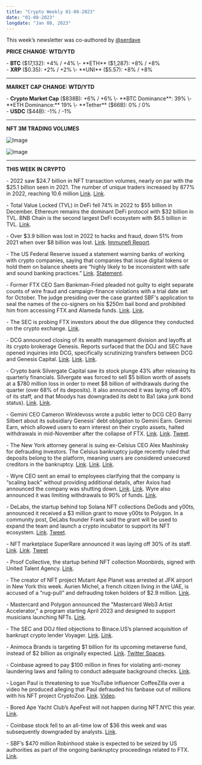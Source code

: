 ```yaml
---
title: "Crypto Weekly 01-08-2023"
date: "01-08-2023"
longdate: "Jan 08, 2023"
---
```


This week’s newsletter was co-authored by [@serdave](http://twitter.com/serdave_eth)

**PRICE CHANGE: WTD/YTD**

\- **BTC** ($17,132): +4% / +4%  
\- **ETH** ($1,287): +8% / +8%  
\- **XRP** ($0.35): +2% / +2%  
\- **UNI** ($5.57): +8% / +8%



---

**MARKET CAP CHANGE: WTD/YTD**

\- **Crypto Market Cap** ($838B): +6% / +6%  
\- **BTC Dominance**: 39%  
\- **ETH Dominance:** 19%  
\- **Tether** ($66B): 0% / 0%  
\- **USDC** ($44B): -1% / -1%



---

**NFT 3M TRADING VOLUMES**

![Image](/images/01-08-2023-1.png)

![Image](/images/01-08-2023-2.png)

---

**THIS WEEK IN CRYPTO**

\- 2022 saw $24.7 billion in NFT transaction volumes, nearly on par with the $25.1 billion seen in 2021. The number of unique traders increased by 877% in 2022, reaching 10.6 million [Link](https://decrypt.co/118438/2022-versus-2021-nft-sales). [Link](https://dappradar.com/blog/dapp-industry-report-2022-dapp-industry-proves-resilient-in-crypto-winter).   
  
\- Total Value Locked (TVL) in DeFi fell 74% in 2022 to $55 billion in December. Ethereum remains the dominant DeFi protocol with $32 billion in TVL. BNB Chain is the second largest DeFi ecosystem with $6.5 billion in TVL. [Link](https://dappradar.com/blog/dapp-industry-report-2022-dapp-industry-proves-resilient-in-crypto-winter).  
  
\- Over $3.9 billion was lost in 2022 to hacks and fraud, down 51% from 2021 when over $8 billion was lost. [Link](https://techcrunch.com/2023/01/05/crypto-losses-in-2022-dropped-51-year-on-year-to-4b/). [Immunefi Report](https://assets.ctfassets.net/t3wqy70tc3bv/1ObYJk9jzWS4ExHICslYep/e2b5cee51268e47ee164c4dffbd78ad4/Immunefi_Crypto_Losses_2022_Report.pdf).  
  
\- The US Federal Reserve issued a statement warning banks of working with crypto companies, saying that companies that issue digital tokens or hold them on balance sheets are “highly likely to be inconsistent with safe and sound banking practices.” [Link](https://www.coindesk.com/policy/2023/01/03/us-federal-reserve-other-agencies-continue-to-warn-banks-about-crypto/). [Statement](https://www.federalreserve.gov/newsevents/pressreleases/files/bcreg20230103a1.pdf).  
  
\- Former FTX CEO Sam Bankman-Fried pleaded not guilty to eight separate counts of wire fraud and campaign-finance violations with a trial date set for October. The judge presiding over the case granted SBF's application to seal the names of the co-signers on his $250m bail bond and prohibited him from accessing FTX and Alameda funds. [Link](https://www.coindesk.com/policy/2023/01/03/sam-bankman-fried-pleads-not-guilty-to-fraud-conspiracy-charges/). [Link](https://decrypt.co/118323/judge-prohibits-sam-bankman-fried-ftx-alameda-funds).  
  
\- The SEC is probing FTX investors about the due diligence they conducted on the crypto exchange. [Link](https://www.reuters.com/technology/us-securities-regulator-probes-ftx-investors-due-diligence-sources-2023-01-05/).  
  
\- DCG announced closing of its wealth management division and layoffs at its crypto brokerage Genesis. Reports surfaced that the DOJ and SEC have opened inquiries into DCG, specifically scrutinizing transfers between DCG and Genesis Capital. [Link](https://decrypt.co/118533/dcg-hq-shut-down-genesis-layoffs). [Link](https://www.reuters.com/business/finance/crypto-lender-genesis-lays-off-30-staff-wsj-2023-01-05/). [Link](https://www.bloomberg.com/news/articles/2023-01-07/crypto-empire-dcg-faces-us-investigation-over-internal-transfers).   
  
\- Crypto bank Silvergate Capital saw its stock plunge 43% after releasing its quarterly financials. Silvergate was forced to sell $5 billion worth of assets at a $780 million loss in order to meet $8 billion of withdrawals during the quarter (over 68% of its deposits). It also announced it was laying off 40% of its staff, and that Moodys has downgraded its debt to Ba1 (aka junk bond status). [Link](https://www.coindesk.com/business/2023/01/06/jpmorgan-downgrades-silvergate-capital-after-4q-results-shares-slump/). [Link](https://www.coindesk.com/business/2023/01/05/silvergate-cuts-40-jobs-writes-off-diem-asset-acquisition/).  
  
\- Gemini CEO Cameron Winklevoss wrote a public letter to DCG CEO Barry Silbert about its subsidiary Genesis’ debt obligation to Gemini Earn. Gemini Earn, which allowed users to earn interest on their crypto assets, halted withdrawals in mid-November after the collapse of FTX. [Link](https://www.cnbc.com/2023/01/03/genesis-cameron-winklevoss-and-dcgs-barry-silbert-spar-over-frozen-funds.html). [Link](https://decrypt.co/118245/geminis-winklevoss-slams-dcg-ceo-silbert-bad-faith-stall-tactics-900m-locked-funds). [Tweet](https://twitter.com/cameron/status/1609913051427524608).   
  
\- The New York attorney general is suing ex-Celsius CEO Alex Mashinsky for defrauding investors. The Celsius bankruptcy judge recently ruled that deposits belong to the platform, meaning users are considered unsecured creditors in the bankruptcy. [Link](https://techcrunch.com/2023/01/05/new-york-attorney-general-sues-former-celsius-ceo-for-defrauding-crypto-investors/). [Link](https://decrypt.co/118491/new-york-attorney-general-ex-celsius-boss-alex-mashinksy). [Link](https://decrypt.co/118433/celsius-earn-account-ruling-estate-user-funds).   
  
\- Wyre CEO sent an email to employees clarifying that the company is “scaling back” without providing additional details, after Axios had announced the company was shutting down. [Link](https://decrypt.co/118357/wyre-scaling-back-operations-amid-crypto-winter-ceo). [Link](https://www.axios.com/2023/01/03/wyre-shutdown-crypto-winter). Wyre also announced it was limiting withdrawals to 90% of funds. [Link](https://www.theblock.co/post/199988/wyre-limits-withdrawals-to-90-of-funds-held-in-customer-accounts).   
  
\- DeLabs, the startup behind top Solana NFT collections DeGods and y00ts, announced it received a $3 million grant to move y00ts to Polygon. In a community post, DeLabs founder Frank said the grant will be used to expand the team and launch a crypto incubator to support its NFT ecosystem. [Link](https://decrypt.co/118569/polygon-paid-y00ts-3-million-leave-solana). [Tweet](https://twitter.com/frankdegods/status/1611399534470664193).  
  
\- NFT marketplace SuperRare announced it was laying off 30% of its staff. [Link](https://techcrunch.com/2023/01/06/nft-marketplace-superrare-cuts-30-of-staff/). [Link](https://decrypt.co/118615/nft-marketplace-superrare-cuts-30-of-staff-we-over-hired). [Tweet](https://twitter.com/SuperRareJohn/status/1611434253195313152)  
  
\- Proof Collective, the startup behind NFT collection Moonbirds, signed with United Talent Agency. [Link](https://www.coindesk.com/web3/2023/01/07/nft-collective-proof-signs-with-united-talent-agency/).  
  
\- The creator of NFT project Mutant Ape Planet was arrested at JFK airport in New York this week. Aurien Michel, a french citizen living in the UAE, is accused of a “rug-pull” and defrauding token holders of $2.9 million. [Link](https://decrypt.co/118530/doj-charges-mutant-ape-planet-nft-rug-pull).   
  
\- Mastercard and Polygon announced the "Mastercard Web3 Artist Accelerator," a program starting April 2023 and designed to support musicians launching NFTs. [Link](https://decrypt.co/118595/mastercard-polygon-web3-artist-accelerator).   
  
\- The SEC and DOJ filed objections to Binace.US’s planned acquisition of bankrupt crypto lender Voyager. [Link](https://www.coindesk.com/policy/2023/01/05/bankman-frieds-alameda-joins-chorus-objecting-to-binance-voyager-buy/). [Link](https://www.coindesk.com/policy/2023/01/04/sec-files-limited-objection-to-binanceuss-1b-deal-for-voyager-assets/).   
  
\- Animoca Brands is targeting $1 billion for its upcoming metaverse fund, instead of $2 billion as originally expected. [Link](https://decrypt.co/118467/animoca-slashes-target-for-metaverse-fund-to-1-billion-it-could-be-less). [Twitter Spaces](https://twitter.com/i/spaces/1BdGYyVaVdMGX).  
  
\- Coinbase agreed to pay $100 million in fines for violating anti-money laundering laws and failing to conduct adequate background checks. [Link](https://techcrunch.com/2023/01/04/coinbase-reaches-100m-settlement-over-background-check-failures/).   
  
\- Logan Paul is threatening to sue YouTube influencer CoffeeZilla over a video he produced alleging that Paul defrauded his fanbase out of millions with his NFT project CryptoZoo. [Link](https://decrypt.co/118417/logan-paul-coffeezilla-cryptozoo-scam). [Video](https://www.youtube.com/watch?v=386p68_lDHA).   
  
\- Bored Ape Yacht Club’s ApeFest will not happen during NFT.NYC this year. [Link](https://nftevening.com/apefest-2023-detaches-itself-from-nft-nyc-to-explore-new-locations/).   
  
\- Coinbase stock fell to an all-time low of $36 this week and was subsequently downgraded by analysts. [Link](https://www.coindesk.com/business/2023/01/05/cowen-downgrades-coinbase-stock-citing-trading-volume-declines/).   
  
\- SBF’s $470 million Robinhood stake is expected to be seized by US authorities as part of the ongoing bankruptcy proceedings related to FTX. [Link](https://www.businessinsider.in/cryptocurrency/news/sam-bankman-frieds-470-million-robinhood-stake-is-set-to-be-seized-by-us-authorities-attorney-says/articleshow/96765306.cms).